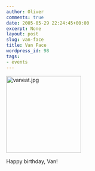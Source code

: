 ```yaml
---
author: Oliver
comments: true
date: 2005-05-29 22:24:45+00:00
excerpt: None
layout: post
slug: van-face
title: Van Face
wordpress_id: 98
tags:
- events
---
```


<img alt="vaneat.jpg" src="http://www.oliverweb.com/images05/blog/vaneat.jpg" width="200" height="205" />

Happy birthday, Van!